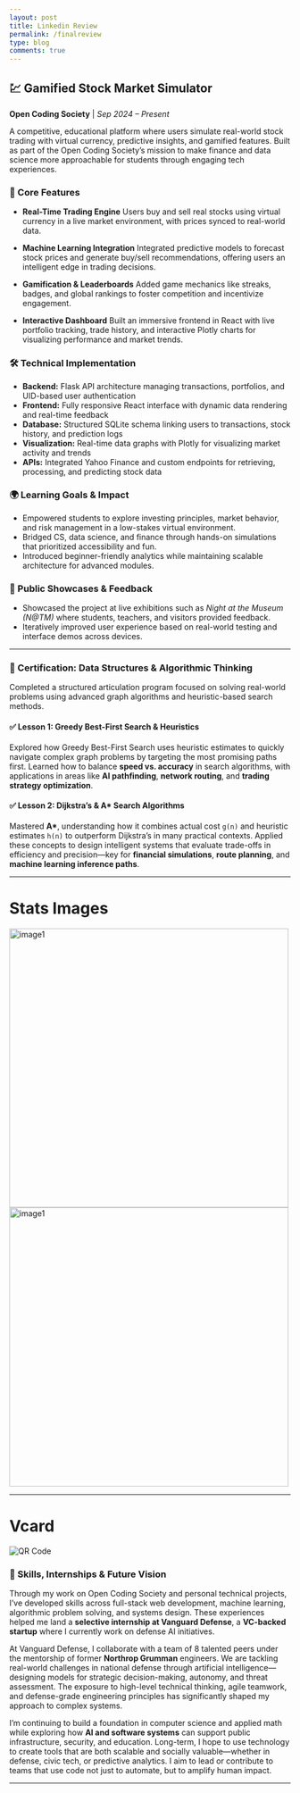 ```yaml
---
layout: post
title: Linkedin Review
permalink: /finalreview
type: blog
comments: true
---
```


## 💹 Gamified Stock Market Simulator

**Open Coding Society** | _Sep 2024 – Present_

A competitive, educational platform where users simulate real-world stock trading with virtual currency, predictive insights, and gamified features. Built as part of the Open Coding Society’s mission to make finance and data science more approachable for students through engaging tech experiences.

### 🔧 Core Features

- **Real-Time Trading Engine**
  Users buy and sell real stocks using virtual currency in a live market environment, with prices synced to real-world data.

- **Machine Learning Integration**
  Integrated predictive models to forecast stock prices and generate buy/sell recommendations, offering users an intelligent edge in trading decisions.

- **Gamification & Leaderboards**
  Added game mechanics like streaks, badges, and global rankings to foster competition and incentivize engagement.

- **Interactive Dashboard**
  Built an immersive frontend in React with live portfolio tracking, trade history, and interactive Plotly charts for visualizing performance and market trends.

### 🛠️ Technical Implementation

- **Backend:** Flask API architecture managing transactions, portfolios, and UID-based user authentication
- **Frontend:** Fully responsive React interface with dynamic data rendering and real-time feedback
- **Database:** Structured SQLite schema linking users to transactions, stock history, and prediction logs
- **Visualization:** Real-time data graphs with Plotly for visualizing market activity and trends
- **APIs:** Integrated Yahoo Finance and custom endpoints for retrieving, processing, and predicting stock data

### 🌍 Learning Goals & Impact

- Empowered students to explore investing principles, market behavior, and risk management in a low-stakes virtual environment.
- Bridged CS, data science, and finance through hands-on simulations that prioritized accessibility and fun.
- Introduced beginner-friendly analytics while maintaining scalable architecture for advanced modules.

### 🧪 Public Showcases & Feedback

- Showcased the project at live exhibitions such as _Night at the Museum (N\@TM)_ where students, teachers, and visitors provided feedback.
- Iteratively improved user experience based on real-world testing and interface demos across devices.

---

### 📜 Certification: Data Structures & Algorithmic Thinking

Completed a structured articulation program focused on solving real-world problems using advanced graph algorithms and heuristic-based search methods.

#### ✅ Lesson 1: Greedy Best-First Search & Heuristics

Explored how Greedy Best-First Search uses heuristic estimates to quickly navigate complex graph problems by targeting the most promising paths first.
Learned how to balance **speed vs. accuracy** in search algorithms, with applications in areas like **AI pathfinding**, **network routing**, and **trading strategy optimization**.

#### ✅ Lesson 2: Dijkstra’s & A\* Search Algorithms

Mastered **A\***, understanding how it combines actual cost `g(n)` and heuristic estimates `h(n)` to outperform Dijkstra’s in many practical contexts.
Applied these concepts to design intelligent systems that evaluate trade-offs in efficiency and precision—key for **financial simulations**, **route planning**, and **machine learning inference paths**.

---

# Stats Images

<img src="{{site.baseurl}}/images/SCR-20250610-lmdz.png" width = 500px height = auto alt="image1">
<img src="{{site.baseurl}}/images/SCR-20250610-lmnz.png" width = 500px height = auto alt="image1">

---

# Vcard

<img class="qr-code" src="{{site.baseurl}}/images/frame.png" alt="QR Code" />

### 🚀 Skills, Internships & Future Vision

Through my work on Open Coding Society and personal technical projects, I’ve developed skills across full-stack web development, machine learning, algorithmic problem solving, and systems design. These experiences helped me land a **selective internship at Vanguard Defense**, a **VC-backed startup** where I currently work on defense AI initiatives.

At Vanguard Defense, I collaborate with a team of 8 talented peers under the mentorship of former **Northrop Grumman** engineers. We are tackling real-world challenges in national defense through artificial intelligence—designing models for strategic decision-making, autonomy, and threat assessment. The exposure to high-level technical thinking, agile teamwork, and defense-grade engineering principles has significantly shaped my approach to complex systems.

I’m continuing to build a foundation in computer science and applied math while exploring how **AI and software systems** can support public infrastructure, security, and education. Long-term, I hope to use technology to create tools that are both scalable and socially valuable—whether in defense, civic tech, or predictive analytics. I aim to lead or contribute to teams that use code not just to automate, but to amplify human impact.

---
